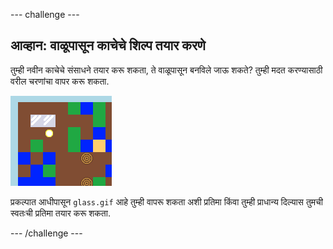 \--- challenge \---

## आव्हान: वाळूपासून काचेचे शिल्प तयार करणे

तुम्ही नवीन काचेचे संसाधने तयार करू शकता, ते वाळूपासून बनविले जाऊ शकते? तुम्ही मदत करण्यासाठी वरील चरणांचा वापर करू शकता.

![screenshot](images/craft-glass.png)

प्रकल्पात आधीपासून `glass.gif` आहे तुम्ही वापरू शकता अशी प्रतिमा किंवा तुम्ही प्राधान्य दिल्यास तुमची स्वतःची प्रतिमा तयार करू शकता.

\--- /challenge \---